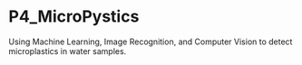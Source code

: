 # P4_MicroPystics
 Using Machine Learning, Image Recognition, and Computer Vision to detect microplastics in water samples.
